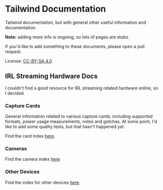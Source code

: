 # Tailwind Documentation

Tailwind documentation, but with general other useful information and documentation.

**Note:** adding more info is ongoing, so lots of pages are stubs.

If you'd like to add something to these documents, please open a pull request.

License: [CC-BY-SA 4.0](https://creativecommons.org/licenses/by-sa/4.0/)

## IRL Streaming Hardware Docs

I couldn't find a good resource for IRL streaming related hardware online, so I decided 

### Capture Cards

General information related to various capture cards, including supported formats, power usage measurements, notes and gotchas. At some point, I'd like to add some quality tests, but that hasn't happened yet.

Find the card index [here](Gear/Capture%20Card/README.md).

### Cameras

Find the camera index [here]()

### Other Devices

Find the index for other devices [here](Gear/Other%20Gear/README.md).
